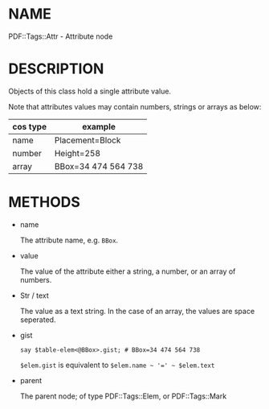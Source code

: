 NAME
====

PDF::Tags::Attr - Attribute node

DESCRIPTION
===========

Objects of this class hold a single attribute value.

Note that attributes values may contain numbers, strings or arrays as below:

<table class="pod-table">
<thead><tr>
<th>cos type</th> <th>example</th>
</tr></thead>
<tbody>
<tr> <td>name</td> <td>Placement=Block</td> </tr> <tr> <td>number</td> <td>Height=258</td> </tr> <tr> <td>array</td> <td>BBox=34 474 564 738</td> </tr>
</tbody>
</table>

METHODS
=======

  * name

    The attribute name, e.g. `BBox`.

  * value

    The value of the attribute either a string, a number, or an array of numbers.

  * Str / text

    The value as a text string. In the case of an array, the values are space seperated.

  * gist

        say $table-elem<@BBox>.gist; # BBox=34 474 564 738

    `$elem.gist` is equivalent to `$elem.name ~ '=' ~ $elem.text`

  * parent

    The parent node; of type PDF::Tags::Elem, or PDF::Tags::Mark

